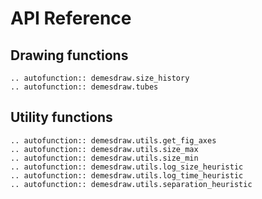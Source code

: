# API Reference

## Drawing functions

```{eval-rst}
.. autofunction:: demesdraw.size_history
.. autofunction:: demesdraw.tubes
```

## Utility functions

```{eval-rst}
.. autofunction:: demesdraw.utils.get_fig_axes
.. autofunction:: demesdraw.utils.size_max
.. autofunction:: demesdraw.utils.size_min
.. autofunction:: demesdraw.utils.log_size_heuristic
.. autofunction:: demesdraw.utils.log_time_heuristic
.. autofunction:: demesdraw.utils.separation_heuristic
```
